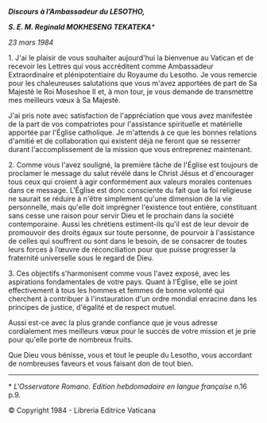 ***Discours à l’Ambassadeur du LESOTHO,***

***S. E. M. Reginald MOKHESENG TEKATEKA**\**

*23 mars 1984*

1\. J'ai le plaisir de vous souhaiter aujourd'hui la bienvenue au Vatican et de recevoir les Lettres qui vous accréditent comme Ambassadeur Extraordinaire et plénipotentiaire du Royaume du Lesotho. Je vous remercie pour les chaleureuses salutations que vous m'avez apportées de part de Sa Majesté le Roi Moseshoe II et, à mon tour, je vous demande de transmettre mes meilleurs vœux à Sa Majesté.

J'ai pris note avec satisfaction de l'appréciation que vous avez manifestée de la part de vos compatriotes pour l'assistance spirituelle et matérielle apportée par l'Église catholique. Je m'attends à ce que les bonnes relations d'amitié et de collaboration qui existent déjà ne feront que se resserrer durant l'accomplissement de la mission que vous entreprenez maintenant.

2\. Comme vous l'avez souligné, la première tâche de l'Église est toujours de proclamer le message du salut révélé dans le Christ Jésus et d'encourager tous ceux qui croient à agir conformément aux valeurs morales contenues dans ce message. L'Église est donc consciente du fait que la foi religieuse ne saurait se réduire à n'être simplement qu'une dimension de la vie personnelle, mais qu'elle doit imprégner l'existence tout entière, constituant sans cesse une raison pour servir Dieu et le prochain dans la société contemporaine. Aussi les chrétiens estiment-ils qu'il est de leur devoir de promouvoir des droits égaux sur toute personne, de pourvoir à l'assistance de celles qui souffrent ou sont dans le besoin, de se consacrer de toutes leurs forces à l’œuvre de réconciliation pour que puisse progresser la fraternité universelle sous le regard de Dieu.

3\. Ces objectifs s'harmonisent comme vous l'avez exposé, avec les aspirations fondamentales de votre pays. Quant à l'Église, elle se joint effectivement à tous les hommes et femmes de bonne volonté qui cherchent à contribuer à l'instauration d'un ordre mondial enracine dans les principes de justice, d'égalité et de respect mutuel.

Aussi est-ce avec la plus grande confiance que je vous adresse cordialement mes meilleurs vœux pour le succès de votre mission et je prie pour qu'elle porte de nombreux fruits.

Que Dieu vous bénisse, vous et tout le peuple du Lesotho, vous accordant de nombreuses faveurs et vous faisant don de tout bien.

* * *

\* *L'Osservatore Romano. Edition hebdomadaire en langue française* n.16 p.9.

© Copyright 1984 - Libreria Editrice Vaticana